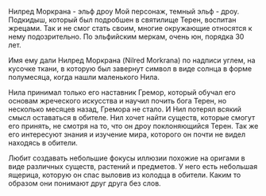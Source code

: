 Нилред Моркрана - эльф дроу
Мой персонаж, темный эльф - дроу. Подкидыш, который был подробшен в святилище Терен, воспитан жрецами. Так и не смог стать своим, многие окружающие относятся к нему подозрительно. По эльфийским меркам, очень юн, порядка 30 лет.

Имя ему дали Нилред Моркрана (Nilred Morkrana) по надписи углем, на кусочке ткани, в которую был завернут символ в виде солнца в форме полумесяца, когда нашли маленького Нила.

Нила принимал только его наставник Гремор, который обучал его основам жреческого искусства и научил почить бога Терен, но несколько месяцев назад, Гремора не стало. И Нил потерял всякий смысл оставаться в обителе. 
Нил хочет найти существ, которые смогут его принять, не смотря на то, что он дроу поклоняющийся Терен. Так же его интересуют знания и изучение мира, которого он почти не видел находясь в обители.

Любит создавать небольшие фокусы иллюзии похожие на оригами в виде различных существ, растений и предметов.
У него есть небольшая ящерица, которую он спас выловив из колодца в обители. Каким то образом они понимают друг друга без слов.
